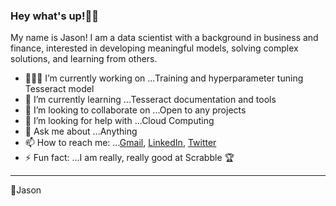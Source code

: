 ### Hey what's up!👋🏾 


My name is Jason! I am a data scientist with a background in business and finance, interested in developing meaningful models, solving complex solutions, and learning from others.


- 👨🏾‍💻 I’m currently working on ...Training and hyperparameter tuning Tesseract model
- 🌱 I’m currently learning ...Tesseract documentation and tools
- 🧩 I’m looking to collaborate on ...Open to any projects
- 🤔 I’m looking for help with ...Cloud Computing
- 💬 Ask me about ...Anything
- 📫 How to reach me: ...[Gmail](robinsonjason761!gmail.com), [LinkedIn](https://www.linkedin.com/in/jasrobinson12/), [Twitter](https://twitter.com/jasonrob_)
- ⚡ Fun fact: ...I am really, really good at Scrabble 🏆
*** 
🚀Jason
